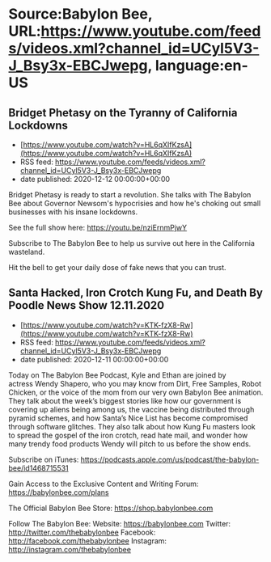 # Source:Babylon Bee, URL:https://www.youtube.com/feeds/videos.xml?channel_id=UCyl5V3-J_Bsy3x-EBCJwepg, language:en-US

## Bridget Phetasy on the Tyranny of California Lockdowns
 - [https://www.youtube.com/watch?v=HL6qXIfKzsA](https://www.youtube.com/watch?v=HL6qXIfKzsA)
 - RSS feed: https://www.youtube.com/feeds/videos.xml?channel_id=UCyl5V3-J_Bsy3x-EBCJwepg
 - date published: 2020-12-12 00:00:00+00:00

Bridget Phetasy is ready to start a revolution. She talks with The Babylon Bee about Governor Newsom's hypocrisies and how he's choking out small businesses with his insane lockdowns.

See the full show here:
https://youtu.be/nziErnmPjwY

Subscribe to The Babylon Bee to help us survive out here in the California wasteland.

Hit the bell to get your daily dose of fake news that you can trust.

## Santa Hacked, Iron Crotch Kung Fu, and Death By Poodle News Show 12.11.2020
 - [https://www.youtube.com/watch?v=KTK-fzX8-Rw](https://www.youtube.com/watch?v=KTK-fzX8-Rw)
 - RSS feed: https://www.youtube.com/feeds/videos.xml?channel_id=UCyl5V3-J_Bsy3x-EBCJwepg
 - date published: 2020-12-11 00:00:00+00:00

Today on The Babylon Bee Podcast, Kyle and Ethan are joined by actress Wendy Shapero, who you may know from Dirt, Free Samples, Robot Chicken, or the voice of the mom from our very own Babylon Bee animation. They talk about the week’s biggest stories like how our government is covering up aliens being among us, the vaccine being distributed through pyramid schemes, and how Santa’s Nice List has become compromised through software glitches. They also talk about how Kung Fu masters look to spread the gospel of the iron crotch, read hate mail, and wonder how many trendy food products Wendy will pitch to us before the show ends.

Subscribe on iTunes: https://podcasts.apple.com/us/podcast/the-babylon-bee/id1468715531

Gain Access to the Exclusive Content and Writing Forum: https://babylonbee.com/plans

The Official Babylon Bee Store: https://shop.babylonbee.com

Follow The Babylon Bee:
Website: https://babylonbee.com
Twitter: http://twitter.com/thebabylonbee
Facebook: http://facebook.com/thebabylonbee
Instagram: http://instagram.com/thebabylonbee

